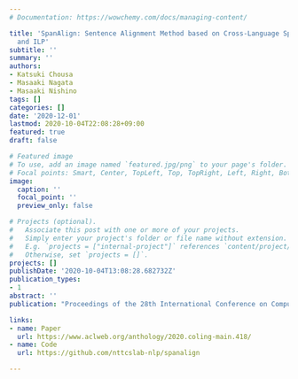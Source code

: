 ```yaml
---
# Documentation: https://wowchemy.com/docs/managing-content/

title: 'SpanAlign: Sentence Alignment Method based on Cross-Language Span Prediction
  and ILP'
subtitle: ''
summary: ''
authors:
- Katsuki Chousa
- Masaaki Nagata
- Masaaki Nishino
tags: []
categories: []
date: '2020-12-01'
lastmod: 2020-10-04T22:08:28+09:00
featured: true
draft: false

# Featured image
# To use, add an image named `featured.jpg/png` to your page's folder.
# Focal points: Smart, Center, TopLeft, Top, TopRight, Left, Right, BottomLeft, Bottom, BottomRight.
image:
  caption: ''
  focal_point: ''
  preview_only: false

# Projects (optional).
#   Associate this post with one or more of your projects.
#   Simply enter your project's folder or file name without extension.
#   E.g. `projects = ["internal-project"]` references `content/project/deep-learning/index.md`.
#   Otherwise, set `projects = []`.
projects: []
publishDate: '2020-10-04T13:08:28.682732Z'
publication_types:
- 1
abstract: ''
publication: "Proceedings of the 28th International Conference on Computational Linguistics (COLING'2020)"

links:
- name: Paper
  url: https://www.aclweb.org/anthology/2020.coling-main.418/
- name: Code
  url: https://github.com/nttcslab-nlp/spanalign

---
```

